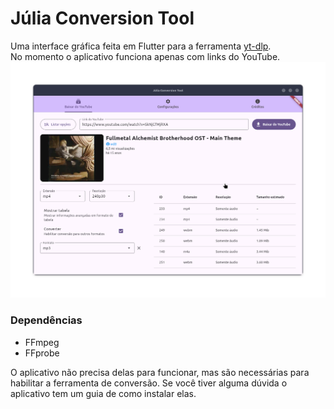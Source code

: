 # Júlia Conversion Tool

Uma interface gráfica feita em Flutter para a ferramenta [yt-dlp](https://github.com/yt-dlp/yt-dlp).  
No momento o aplicativo funciona apenas com links do YouTube.
![Preview](/preview.png "Preview")
### Dependências
* FFmpeg
* FFprobe

O aplicativo não precisa delas para funcionar, mas são necessárias para habilitar a ferramenta de conversão.
Se você tiver alguma dúvida o aplicativo tem um guia de como instalar elas.


